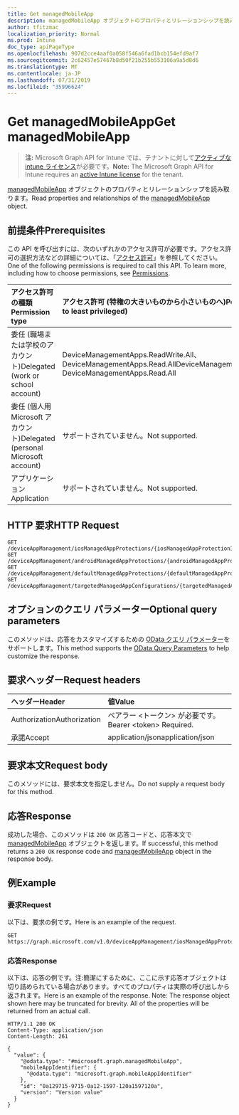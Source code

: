 ```yaml
---
title: Get managedMobileApp
description: managedMobileApp オブジェクトのプロパティとリレーションシップを読み取ります。
author: tfitzmac
localization_priority: Normal
ms.prod: Intune
doc_type: apiPageType
ms.openlocfilehash: 907d2cce4aaf0a058f546a6fad1bcb154efd9af7
ms.sourcegitcommit: 2c62457e57467b8d50f21b255b553106a9a5d8d6
ms.translationtype: MT
ms.contentlocale: ja-JP
ms.lasthandoff: 07/31/2019
ms.locfileid: "35996624"
---
```

# <a name="get-managedmobileapp"></a><span data-ttu-id="eacbb-103">Get managedMobileApp</span><span class="sxs-lookup"><span data-stu-id="eacbb-103">Get managedMobileApp</span></span>

> <span data-ttu-id="eacbb-104">**注:** Microsoft Graph API for Intune では、テナントに対して[アクティブな intune ライセンス](https://go.microsoft.com/fwlink/?linkid=839381)が必要です。</span><span class="sxs-lookup"><span data-stu-id="eacbb-104">**Note:** The Microsoft Graph API for Intune requires an [active Intune license](https://go.microsoft.com/fwlink/?linkid=839381) for the tenant.</span></span>

<span data-ttu-id="eacbb-105">[managedMobileApp](../resources/intune-mam-managedmobileapp.md) オブジェクトのプロパティとリレーションシップを読み取ります。</span><span class="sxs-lookup"><span data-stu-id="eacbb-105">Read properties and relationships of the [managedMobileApp](../resources/intune-mam-managedmobileapp.md) object.</span></span>

## <a name="prerequisites"></a><span data-ttu-id="eacbb-106">前提条件</span><span class="sxs-lookup"><span data-stu-id="eacbb-106">Prerequisites</span></span>
<span data-ttu-id="eacbb-p101">この API を呼び出すには、次のいずれかのアクセス許可が必要です。アクセス許可の選択方法などの詳細については、「[アクセス許可](/graph/permissions-reference)」を参照してください。</span><span class="sxs-lookup"><span data-stu-id="eacbb-p101">One of the following permissions is required to call this API. To learn more, including how to choose permissions, see [Permissions](/graph/permissions-reference).</span></span>

|<span data-ttu-id="eacbb-109">アクセス許可の種類</span><span class="sxs-lookup"><span data-stu-id="eacbb-109">Permission type</span></span>|<span data-ttu-id="eacbb-110">アクセス許可 (特権の大きいものから小さいものへ)</span><span class="sxs-lookup"><span data-stu-id="eacbb-110">Permissions (from most to least privileged)</span></span>|
|:---|:---|
|<span data-ttu-id="eacbb-111">委任 (職場または学校のアカウント)</span><span class="sxs-lookup"><span data-stu-id="eacbb-111">Delegated (work or school account)</span></span>|<span data-ttu-id="eacbb-112">DeviceManagementApps.ReadWrite.All、DeviceManagementApps.Read.All</span><span class="sxs-lookup"><span data-stu-id="eacbb-112">DeviceManagementApps.ReadWrite.All, DeviceManagementApps.Read.All</span></span>|
|<span data-ttu-id="eacbb-113">委任 (個人用 Microsoft アカウント)</span><span class="sxs-lookup"><span data-stu-id="eacbb-113">Delegated (personal Microsoft account)</span></span>|<span data-ttu-id="eacbb-114">サポートされていません。</span><span class="sxs-lookup"><span data-stu-id="eacbb-114">Not supported.</span></span>|
|<span data-ttu-id="eacbb-115">アプリケーション</span><span class="sxs-lookup"><span data-stu-id="eacbb-115">Application</span></span>|<span data-ttu-id="eacbb-116">サポートされていません。</span><span class="sxs-lookup"><span data-stu-id="eacbb-116">Not supported.</span></span>|

## <a name="http-request"></a><span data-ttu-id="eacbb-117">HTTP 要求</span><span class="sxs-lookup"><span data-stu-id="eacbb-117">HTTP Request</span></span>
<!-- {
  "blockType": "ignored"
}
-->
``` http
GET /deviceAppManagement/iosManagedAppProtections/{iosManagedAppProtectionId}/apps/{managedMobileAppId}
GET /deviceAppManagement/androidManagedAppProtections/{androidManagedAppProtectionId}/apps/{managedMobileAppId}
GET /deviceAppManagement/defaultManagedAppProtections/{defaultManagedAppProtectionId}/apps/{managedMobileAppId}
GET /deviceAppManagement/targetedManagedAppConfigurations/{targetedManagedAppConfigurationId}/apps/{managedMobileAppId}
```

## <a name="optional-query-parameters"></a><span data-ttu-id="eacbb-118">オプションのクエリ パラメーター</span><span class="sxs-lookup"><span data-stu-id="eacbb-118">Optional query parameters</span></span>
<span data-ttu-id="eacbb-119">このメソッドは、応答をカスタマイズするための [OData クエリ パラメーター](https://docs.microsoft.com/en-us/graph/query-parameters)をサポートします。</span><span class="sxs-lookup"><span data-stu-id="eacbb-119">This method supports the [OData Query Parameters](https://docs.microsoft.com/en-us/graph/query-parameters) to help customize the response.</span></span>

## <a name="request-headers"></a><span data-ttu-id="eacbb-120">要求ヘッダー</span><span class="sxs-lookup"><span data-stu-id="eacbb-120">Request headers</span></span>
|<span data-ttu-id="eacbb-121">ヘッダー</span><span class="sxs-lookup"><span data-stu-id="eacbb-121">Header</span></span>|<span data-ttu-id="eacbb-122">値</span><span class="sxs-lookup"><span data-stu-id="eacbb-122">Value</span></span>|
|:---|:---|
|<span data-ttu-id="eacbb-123">Authorization</span><span class="sxs-lookup"><span data-stu-id="eacbb-123">Authorization</span></span>|<span data-ttu-id="eacbb-124">ベアラー &lt;トークン&gt; が必要です。</span><span class="sxs-lookup"><span data-stu-id="eacbb-124">Bearer &lt;token&gt; Required.</span></span>|
|<span data-ttu-id="eacbb-125">承諾</span><span class="sxs-lookup"><span data-stu-id="eacbb-125">Accept</span></span>|<span data-ttu-id="eacbb-126">application/json</span><span class="sxs-lookup"><span data-stu-id="eacbb-126">application/json</span></span>|

## <a name="request-body"></a><span data-ttu-id="eacbb-127">要求本文</span><span class="sxs-lookup"><span data-stu-id="eacbb-127">Request body</span></span>
<span data-ttu-id="eacbb-128">このメソッドには、要求本文を指定しません。</span><span class="sxs-lookup"><span data-stu-id="eacbb-128">Do not supply a request body for this method.</span></span>

## <a name="response"></a><span data-ttu-id="eacbb-129">応答</span><span class="sxs-lookup"><span data-stu-id="eacbb-129">Response</span></span>
<span data-ttu-id="eacbb-130">成功した場合、このメソッドは `200 OK` 応答コードと、応答本文で [managedMobileApp](../resources/intune-mam-managedmobileapp.md) オブジェクトを返します。</span><span class="sxs-lookup"><span data-stu-id="eacbb-130">If successful, this method returns a `200 OK` response code and [managedMobileApp](../resources/intune-mam-managedmobileapp.md) object in the response body.</span></span>

## <a name="example"></a><span data-ttu-id="eacbb-131">例</span><span class="sxs-lookup"><span data-stu-id="eacbb-131">Example</span></span>

### <a name="request"></a><span data-ttu-id="eacbb-132">要求</span><span class="sxs-lookup"><span data-stu-id="eacbb-132">Request</span></span>
<span data-ttu-id="eacbb-133">以下は、要求の例です。</span><span class="sxs-lookup"><span data-stu-id="eacbb-133">Here is an example of the request.</span></span>
``` http
GET https://graph.microsoft.com/v1.0/deviceAppManagement/iosManagedAppProtections/{iosManagedAppProtectionId}/apps/{managedMobileAppId}
```

### <a name="response"></a><span data-ttu-id="eacbb-134">応答</span><span class="sxs-lookup"><span data-stu-id="eacbb-134">Response</span></span>
<span data-ttu-id="eacbb-p102">以下は、応答の例です。注:簡潔にするために、ここに示す応答オブジェクトは切り詰められている場合があります。すべてのプロパティは実際の呼び出しから返されます。</span><span class="sxs-lookup"><span data-stu-id="eacbb-p102">Here is an example of the response. Note: The response object shown here may be truncated for brevity. All of the properties will be returned from an actual call.</span></span>
``` http
HTTP/1.1 200 OK
Content-Type: application/json
Content-Length: 261

{
  "value": {
    "@odata.type": "#microsoft.graph.managedMobileApp",
    "mobileAppIdentifier": {
      "@odata.type": "microsoft.graph.mobileAppIdentifier"
    },
    "id": "0a129715-9715-0a12-1597-120a1597120a",
    "version": "Version value"
  }
}
```



